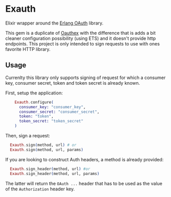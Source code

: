 Exauth
======

Elixir wrapper around the [Erlang OAuth](tim/erlang-oauth) library.

This gem is a duplicate of [Oauthex](https://github.com/marcelog/oauthex) with the difference that is adds a bit cleaner configuration possibility (using ETS) and it doesn't provide http endpoints. This project is only intended to sign requests to use with ones favorite HTTP library.

## Usage

Currenlty this library only supports signing of request for which a consumer key, consumer secret, token and token secret is already known.

First, setup the application:

```elixir
    Exauth.configure(
      consumer_key: "consumer_key",
      consumer_secret: "consumer_secret",
      token: "token",
      token_secret: "token_secret"
    )
```

Then, sign a request:
```elixir
  Exauth.sign(method, url) # or
  Exauth.sign(method, url, params)
```

If you are looking to construct Auth headers, a method is already provided:
```elixir
  Exauth.sign_header(method, url) #or
  Exauth.sign_header(method, url, params)
```

The latter will return the `OAuth ...` header that has to be used as the value of the `Authorization` header key.
